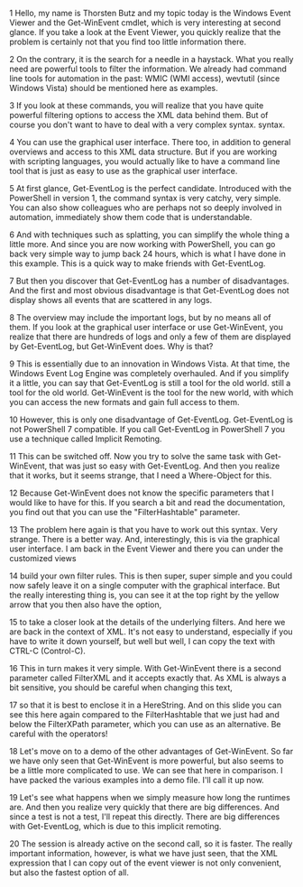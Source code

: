 1
Hello, my name is Thorsten Butz and my topic today is the Windows Event Viewer
and the Get-WinEvent cmdlet, which is very interesting at second glance.
If you take a look at the Event Viewer, you quickly realize that the problem
is certainly not that you find too little information there.

2
On the contrary, it is the search for a needle in a haystack.
What you really need are powerful tools to filter the information.
We already had command line tools for automation in the past:
WMIC (WMI access), wevtutil (since Windows Vista) should be mentioned here as examples.

3
If you look at these commands, you will realize that you have quite powerful
filtering options to access the XML data behind them.
But of course you don't want to have to deal with a very complex syntax.
syntax.

4 
You can use the graphical user interface. There too, in addition to
general overviews and access to this XML data structure.
But if you are working with scripting languages, you would actually like to have
a command line tool that is just as easy to use as the graphical user interface.

5 
At first glance, Get-EventLog is the perfect candidate.
Introduced with the PowerShell in version 1, the command syntax is very
catchy, very simple.
You can also show colleagues who are perhaps not so deeply involved in automation,
immediately show them code that is understandable. 

6
And with techniques such as splatting, you can simplify the whole thing a little more.
And since you are now working with PowerShell, you can go back 
very simple way to jump back 24 hours,
which is what I have done in this example.
This is a quick way to make friends with Get-EventLog.

7 
But then you discover that Get-EventLog has a number of disadvantages.
And the first and most obvious disadvantage is that Get-EventLog does not display
shows all events that are scattered in any logs.

8
The overview may include the important logs, but by no means all of them.
If you look at the graphical user interface or use Get-WinEvent,
you realize that there are hundreds of logs and only a few of them are displayed by
Get-EventLog, but Get-WinEvent does.
Why is that?


9
This is essentially due to an innovation in Windows Vista.
At that time, the Windows Event Log Engine was completely overhauled.
And if you simplify it a little, you can say that Get-EventLog is still a tool for the old world.
still a tool for the old world.
Get-WinEvent is the tool for the new world, with which you can access the new
formats and gain full access to them.

10
However, this is only one disadvantage of Get-EventLog. Get-EventLog is not PowerShell 7 compatible.
If you call Get-EventLog in PowerShell 7
you use a technique called Implicit Remoting.

11
This can be switched off. 
Now you try to solve the same task with Get-WinEvent,
that was just so easy with Get-EventLog.
And then you realize that it works, but it seems strange,
that I need a Where-Object for this.

12
Because Get-WinEvent does not know the specific parameters that I would like to have for this.
If you search a bit and read the documentation, you find out 
that you can use the "FilterHashtable" parameter.

13
The problem here again is that you have to work out this syntax.
Very strange. There is a better way.
And, interestingly, this is via the graphical user interface.
I am back in the Event Viewer and there you can
under the customized views

14
build your own filter rules.
This is then super, super simple and you could now safely leave it on a single
computer with the graphical interface.
But the really interesting thing is, you can see it at the top right
by the yellow arrow that you then also have the option,

15
to take a closer look at the details of the underlying filters.
And here we are back in the context of XML.
It's not easy to understand, especially if you have to write it down yourself, but well
but well, I can copy the text with CTRL-C (Control-C).


16
This in turn makes it very simple.
With Get-WinEvent there is a second
parameter called FilterXML and it accepts exactly that.
As XML is always a bit sensitive,
you should be careful when changing this text,

17 
so that it is best to enclose it in a HereString.
And on this slide you can see this here again compared to the
FilterHashtable that we just had and below the FilterXPath parameter,
which you can use as an alternative. Be careful with the operators!

18
Let's move on to a demo of the other advantages of Get-WinEvent.
So far we have only seen that Get-WinEvent is more powerful,
but also seems to be a little more complicated to use.
We can see that here in comparison. I have packed the various examples
into a demo file. I'll call it up now.

19 
Let's see what happens when we simply measure
how long the runtimes are.
And then you realize very quickly that there are big differences.
And since a test is not a test, I'll repeat this directly.
There are big differences with Get-EventLog, which is due to this
implicit remoting. 

20
The session is already active on the second call, so it is faster.
The really important information, however, is what we have just seen,
that the XML expression that I can copy out of the event viewer
is not only convenient, but also the fastest option of all.
